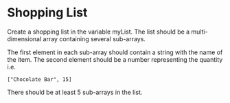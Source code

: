 #  Shopping List
Create a shopping list in the variable myList. The list should be a multi-dimensional array containing several sub-arrays.

The first element in each sub-array should contain a string with the name of the item. The second element should be a number representing the quantity i.e.
```
["Chocolate Bar", 15]
```
There should be at least 5 sub-arrays in the list.
